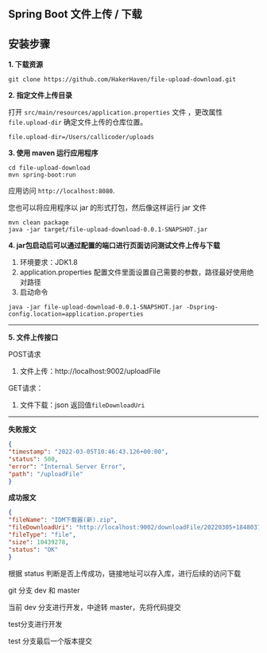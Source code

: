 ## Spring Boot 文件上传 / 下载 

## 安装步骤

**1. 下载资源** 

```shell
git clone https://github.com/HakerHaven/file-upload-download.git
```

**2. 指定文件上传目录**

打开 `src/main/resources/application.properties` 文件 ，更改属性 `file.upload-dir` 确定文件上传的仓库位置。

```properties
file.upload-dir=/Users/callicoder/uploads
```

**3. 使用 maven 运行应用程序**

```shell
cd file-upload-download
mvn spring-boot:run
```

应用访问 `http://localhost:8080`.

您也可以将应用程序以 jar 的形式打包，然后像这样运行 jar 文件

```shell
mvn clean package
java -jar target/file-upload-download-0.0.1-SNAPSHOT.jar
```

**4. jar包启动后可以通过配置的端口进行页面访问测试文件上传与下载** 

1. 环境要求：JDK1.8
2. application.properties 配置文件里面设置自己需要的参数，路径最好使用绝对路径
3. 启动命令

```shell
java -jar file-upload-download-0.0.1-SNAPSHOT.jar -Dspring-config.location=application.properties
```

---

**5. 文件上传接口**

 POST请求
   1. 文件上传：http://localhost:9002/uploadFile

 GET请求：
   1. 文件下载：json 返回值`fileDownloadUri`

---

**失败报文**

```json
{
"timestamp": "2022-03-05T10:46:43.126+00:00",
"status": 500,
"error": "Internal Server Error",
"path": "/uploadFile"
}
```

**成功报文**

```json
{
"fileName": "IDM下载器(新).zip",
"fileDownloadUri": "http://localhost:9002/downloadFile/20220305+184803769+IDM下载器(新).zip",
"fileType": "file",
"size": 10439278,
"status": "OK"
}
```

根据 status 判断是否上传成功，链接地址可以存入库，进行后续的访问下载

git 分支 dev 和 master

当前 dev 分支进行开发，中途转 master，先将代码提交

test分支进行开发

test 分支最后一个版本提交